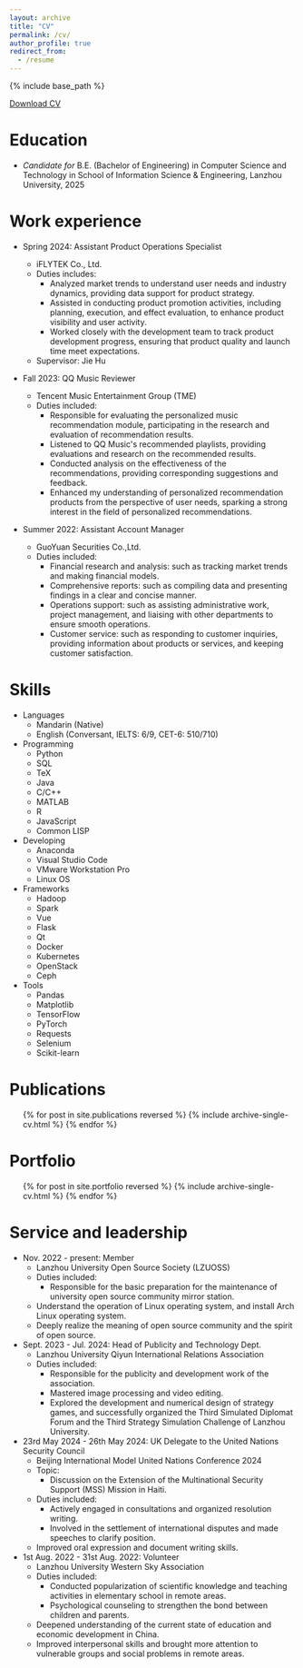 ```yaml
---
layout: archive
title: "CV"
permalink: /cv/
author_profile: true
redirect_from:
  - /resume
---
```


{% include base_path %}

[Download CV](http://xiashj2021.github.io/files/ShengjieXia_CV.pdf)

Education
======
<!--
* Ph.D in Version Control Theory, GitHub University, 2018 (expected)
* M.S. in Jekyll, GitHub University, 2014
-->
* *Candidate for* B.E. (Bachelor of Engineering) in Computer Science and Technology in School of Information Science & Engineering, Lanzhou University, 2025

Work experience
======
* Spring 2024: Assistant Product Operations Specialist
  * iFLYTEK Co., Ltd.
  * Duties includes:
    * Analyzed market trends to understand user needs and industry dynamics, providing data support for product strategy.
    * Assisted in conducting product promotion activities, including planning, execution, and effect evaluation, to enhance product visibility and user activity.
    * Worked closely with the development team to track product development progress, ensuring that product quality and launch time meet expectations.
  * Supervisor: Jie Hu

* Fall 2023: QQ Music Reviewer
  * Tencent Music Entertainment Group (TME)
  * Duties included:
    * Responsible for evaluating the personalized music recommendation module, participating in the research and evaluation of recommendation results.
    * Listened to QQ Music's recommended playlists, providing evaluations and research on the recommended results.
    * Conducted analysis on the effectiveness of the recommendations, providing corresponding suggestions and feedback.
    * Enhanced my understanding of personalized recommendation products from the perspective of user needs, sparking a strong interest in the field of personalized recommendations.

* Summer 2022: Assistant Account Manager
  * GuoYuan Securities Co.,Ltd.
  * Duties included:
    * Financial research and analysis: such as tracking market trends and making financial models.
    * Comprehensive reports: such as compiling data and presenting findings in a clear and concise manner.
    * Operations support: such as assisting administrative work, project management, and liaising with other departments to ensure smooth operations.
    * Customer service: such as responding to customer inquiries, providing information about products or services, and keeping customer satisfaction.
  
Skills
======
* Languages
  * Mandarin (Native)
  * English (Conversant, IELTS: 6/9, CET-6: 510/710)
* Programming
  * Python
  * SQL
  * TeX
  * Java
  * C/C++
  * MATLAB
  * R
  * JavaScript
  * Common LISP
* Developing
  * Anaconda
  * Visual Studio Code
  * VMware Workstation Pro
  * Linux OS
* Frameworks
  * Hadoop
  * Spark
  * Vue
  * Flask
  * Qt
  * Docker
  * Kubernetes
  * OpenStack
  * Ceph
* Tools
  * Pandas
  * Matplotlib
  * TensorFlow
  * PyTorch
  * Requests
  * Selenium
  * Scikit-learn  

Publications
======
  <ul>{% for post in site.publications reversed %}
    {% include archive-single-cv.html %}
  {% endfor %}</ul>
  
<!--
Talks
======
  <ul>{% for post in site.talks reversed %}
    {% include archive-single-talk-cv.html  %}
  {% endfor %}</ul>
  
Teaching
======
  <ul>{% for post in site.teaching reversed %}
    {% include archive-single-cv.html %}
  {% endfor %}</ul>
-->
  
Portfolio
======
  <ul>{% for post in site.portfolio reversed %}
    {% include archive-single-cv.html %}
  {% endfor %}</ul>
  
Service and leadership
======
* Nov. 2022 - present: Member
  * Lanzhou University Open Source Society (LZUOSS)
  * Duties included:
    * Responsible for the basic preparation for the maintenance of university open source community mirror station.
  * Understand the operation of Linux operating system, and install Arch Linux operating system.
  * Deeply realize the meaning of open source community and the spirit of open source.
* Sept. 2023 - Jul. 2024: Head of Publicity and Technology Dept.
  * Lanzhou University Qiyun International Relations Association
  * Duties included:
    * Responsible for the publicity and development work of the association.
    * Mastered image processing and video editing.
    * Explored the development and numerical design of strategy games, and successfully organized the Third Simulated Diplomat Forum and the Third Strategy Simulation Challenge of Lanzhou University.
* 23rd May 2024 - 26th May 2024: UK Delegate to the United Nations Security Council
  * Beijing International Model United Nations Conference 2024
  * Topic:
    * Discussion on the Extension of the Multinational Security Support (MSS) Mission in Haiti.
  * Duties included:
    * Actively engaged in consultations and organized resolution writing.
    * Involved in the settlement of international disputes and made speeches to clarify position.
  * Improved oral expression and document writing skills.
* 1st Aug. 2022 - 31st Aug. 2022: Volunteer
  * Lanzhou University Western Sky Association
  * Duties included:
    * Conducted popularization of scientific knowledge and teaching activities in elementary school in remote areas.
    * Psychological counseling to strengthen the bond between children and parents.
  * Deepened understanding of the current state of education and economic development in China.
  * Improved interpersonal skills and brought more attention to vulnerable groups and social problems in remote areas.
